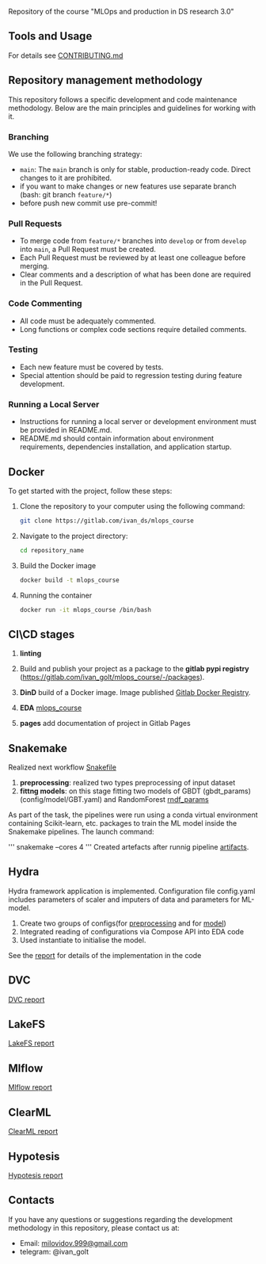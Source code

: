 Repository of the course "MLOps and production in DS research 3.0"

## Tools and Usage

For details see [CONTRIBUTING.md](CONTRIBUTING.md)

## Repository management methodology


This repository follows a specific development and code maintenance methodology. Below are the main principles and guidelines for working with it.

### Branching

We use the following branching strategy:

- `main`: The `main` branch is only for stable, production-ready code. Direct changes to it are prohibited.
- if you want to make changes or new features use separate branch (bash: git branch `feature/*`)
- before push new commit use pre-commit!


### Pull Requests

- To merge code from `feature/*` branches into `develop` or from `develop` into `main`, a Pull Request must be created.
- Each Pull Request must be reviewed by at least one colleague before merging.
- Clear comments and a description of what has been done are required in the Pull Request.

### Code Commenting

- All code must be adequately commented.
- Long functions or complex code sections require detailed comments.

### Testing

- Each new feature must be covered by tests.
- Special attention should be paid to regression testing during feature development.

### Running a Local Server

- Instructions for running a local server or development environment must be provided in README.md.
- README.md should contain information about environment requirements, dependencies installation, and application startup.


## Docker

To get started with the project, follow these steps:

1. Clone the repository to your computer using the following command:
    ```bash
    git clone https://gitlab.com/ivan_ds/mlops_course
    ```
2. Navigate to the project directory:
    ```bash
    cd repository_name
    ```
3.  Build the Docker image
    ```bash
    docker build -t mlops_course
    ```
4. Running the container
    ```bash
    docker run -it mlops_course /bin/bash
    ```

## CI\CD stages

1. **linting** 

2. Build and publish your project as a package to the **gitlab pypi registry** (https://gitlab.com/ivan_golt/mlops_course/-/packages).

3. **DinD** build of a Docker image. Image published [Gitlab Docker Registry](https://gitlab.com/ivan_golt/mlops_course/container_registry).

4. **EDA**  [mlops_course](mlops_course/tree_data.ipynb)

5. **pages** add documentation of project in Gitlab Pages


## Snakemake 

Realized next workflow [Snakefile](Snakefile)

1. **preprocessing**: realized two types  preprocessing of input dataset 
2. **fittng models**: on this stage fitting two models of GBDT (gbdt_params)(config/model/GBT.yaml) and RandomForest [rndf_params](config\model\RNDF.yaml)

As part of the task, the pipelines were run using a conda virtual environment containing Scikit-learn, etc. packages to train the ML model inside the Snakemake pipelines. The launch command:

'''
snakemake –cores 4
'''
Created artefacts after runnig pipeline [artifacts](workflows/models).

## Hydra 

Hydra framework application is implemented. Configuration file config.yaml includes parameters of scaler and imputers of data and parameters for ML-model.

1. Create two groups of configs(for [preprocessing](config/preprocessing) and for [model](config/model))
2. Integrated reading of configurations via Compose API into EDA code
3. Used instantiate to initialise the model.

See the [report](docs/Snakemake_Hydra_pipelines.qmd) for details of the implementation in the code

## DVC

[DVC report](https://mlops-course-ivan-golt-60125f3fc50abd52b043bcde8b034b2d56e0c402.gitlab.io/mlops_course/dvc_report.html)

## LakeFS

[LakeFS report](docs/lakefs.md)

## Mlflow

[Mlflow report](https://mlops-course-ivan-golt-60125f3fc50abd52b043bcde8b034b2d56e0c402.gitlab.io/docs/mlflow.html)

## ClearML

[ClearML report](docs/clearml_report.md)

## Hypotesis

[Hypotesis report](mlops_course/hypotesis.ipynb)
 

## Contacts

If you have any questions or suggestions regarding the development methodology in this repository, please contact us at:
- Email: milovidov.999@gmail.com
- telegram: @ivan_golt
